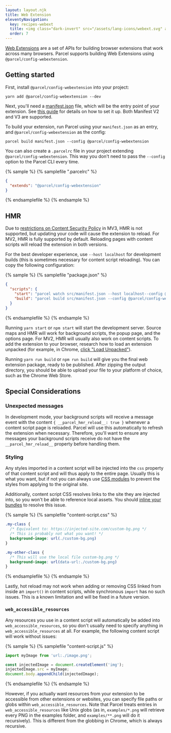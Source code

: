 ```yaml
---
layout: layout.njk
title: Web Extension
eleventyNavigation:
  key: recipes-webext
  title: <img class="dark-invert" src="/assets/lang-icons/webext.svg" alt=""/> Web Extension
  order: 7
---
```


[Web Extensions](https://developer.chrome.com/docs/extensions/) are a set of APIs for building browser extensions that work across many browsers. Parcel supports building Web Extensions using `@parcel/config-webextension`.

## Getting started

First, install `@parcel/config-webextension` into your project:

```shell
yarn add @parcel/config-webextension --dev
```

Next, you'll need a [manifest.json](https://developer.mozilla.org/en-US/docs/Mozilla/Add-ons/WebExtensions/manifest.json) file, which will be the entry point of your extension. See [this guide](https://developer.chrome.com/docs/extensions/mv3/getstarted/) for details on how to set it up. Both Manifest V2 and V3 are supported.

To build your extension, run Parcel using your `manifest.json` as an entry, and `@parcel/config-webextension` as the config:

```shell
parcel build manifest.json --config @parcel/config-webextension
```

You can also create a `.parcelrc` file in your project extending `@parcel/config-webextension`. This way you don't need to pass the `--config` option to the Parcel CLI every time.

{% sample %}
{% samplefile ".parcelrc" %}

```json
{
  "extends": "@parcel/config-webextension"
}
```

{% endsamplefile %}
{% endsample %}

## HMR

Due to [restrictions on Content Security Policy](https://developer.chrome.com/docs/extensions/mv3/intro/mv3-migration/#content-security-policy) in MV3, HMR is not supported, but updating your code will cause the extension to reload. For MV2, HMR is fully supported by default. Reloading pages with content scripts will reload the extension in both versions.

For the best developer experience, use `--host localhost` for development builds (this is sometimes necessary for content script reloading). You can copy the following configuration:

{% sample %}
{% samplefile "package.json" %}

```json
{
  "scripts": {
    "start": "parcel watch src/manifest.json --host localhost--config @parcel/config-webextension",
    "build": "parcel build src/manifest.json --config @parcel/config-webextension"
  }
}
```

{% endsamplefile %}
{% endsample %}

Running `yarn start` or `npm start` will start the development server. Source maps and HMR will work for background scripts, the popup page, and the options page. For MV2, HMR will usually also work on content scripts. To add the extension to your browser, research how to load an extension unpacked (for example, in Chrome, [click "Load Unpacked"](https://developer.chrome.com/extensions/getstarted#manifest)).

Running `yarn run build` or `npm run build` will give you the final web extension package, ready to be published. After zipping the output directory, you should be able to upload your file to your platform of choice, such as the Chrome Web Store.

## Special Considerations

### Unexpected messages

In development mode, your background scripts will receive a message event with the content `{ __parcel_hmr_reload__: true }` whenever a content script page is reloaded. Parcel will use this automatically to refresh the extension when necessary. Therefore, you'll want to ensure any messages your background scripts receive do not have the `__parcel_hmr_reload__` property before handling them.

### Styling

Any styles imported in a content script will be injected into the `css` property of that content script and will thus apply to the entire page. Usually this is what you want, but if not you can always use [CSS modules](</languages/css#css-modules>) to prevent the styles from applying to the original site.

Additionally, content script CSS resolves links to the site they are injected into, so you won't be able to reference local assets. You should [inline your bundles](</languages/css#url()>) to resolve this issue.

{% sample %}
{% samplefile "content-script.css" %}

```css
.my-class {
  /* Equivalent to: https://injected-site.com/custom-bg.png */
  /* This is probably not what you want! */
  background-image: url(./custom-bg.png)
}

.my-other-class {
  /* This will use the local file custom-bg.png */
  background-image: url(data-url:./custom-bg.png)
}
```

{% endsamplefile %}
{% endsample %}

Lastly, hot reload may not work when adding or removing CSS linked from inside an `import()` in content scripts, while synchronous `import` has no such issues. This is a known limitation and will be fixed in a future version.

### `web_accessible_resources`
Any resources you use in a content script will automatically be added into `web_accessible_resources`, so you don't usually need to specify anything in `web_accessible_resources` at all. For example, the following content script will work without issues:


{% sample %}
{% samplefile "content-script.js" %}

```js
import myImage from 'url:./image.png';

const injectedImage = document.createElement('img');
injectedImage.src = myImage;
document.body.appendChild(injectedImage);
```

{% endsamplefile %}
{% endsample %}

However, if you actually want resources from your extension to be accessible from other extensions or websites, you can specify file paths or globs within `web_accessible_resources`. Note that Parcel treats entries in `web_accessible_resources` like Unix globs (as in, `examples/*.png` will retrieve every PNG in the examples folder, and `examples/**.png` will do it recursively). This is different from the globbing in Chrome, which is always recursive.
